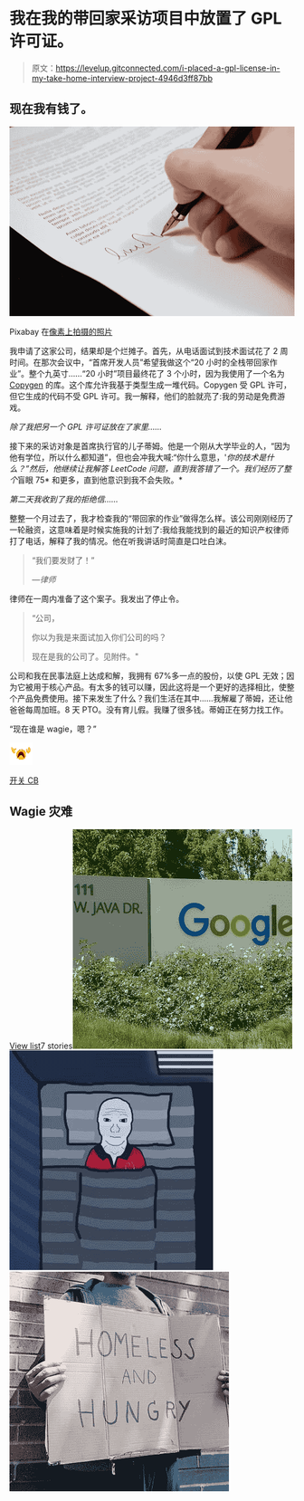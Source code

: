 # 我在我的带回家采访项目中放置了 GPL 许可证。

> 原文：<https://levelup.gitconnected.com/i-placed-a-gpl-license-in-my-take-home-interview-project-4946d3ff87bb>

## 现在我有钱了。

![](img/b8254bdf6ce232b9059463bbe1c3296a.png)

Pixabay 在[像素上拍摄的照片](https://www.pexels.com/photo/sign-pen-business-document-48148/)

我申请了这家公司，结果却是个烂摊子。首先，从电话面试到技术面试花了 2 周时间。在那次会议中，“首席开发人员”希望我做这个“20 小时的全栈带回家作业”。整个九英寸……“20 小时”项目最终花了 3 个小时，因为我使用了一个名为 [Copygen](https://github.com/switchupcb/copygen) 的库。这个库允许我基于类型生成一堆代码。Copygen 受 GPL 许可，但它生成的代码不受 GPL 许可。我一解释，他们的脸就亮了:我的劳动是免费游戏。

*除了我把另一个 GPL 许可证放在了家里……*

接下来的采访对象是首席执行官的儿子蒂姆。他是一个刚从大学毕业的人，“因为他有学位，所以什么都知道”，但也会冲我大喊:“你什么意思，'*你的技术是什么？”然后，他继续让我解答 LeetCode 问题，直到我答错了一个。我们经历了整个*盲眼 75* 和更多，直到他意识到我不会失败。*

*第二天我收到了我的拒绝信……*

整整一个月过去了，我才检查我的“带回家的作业”做得怎么样。该公司刚刚经历了一轮融资，这意味着是时候实施我的计划了:我给我能找到的最近的知识产权律师打了电话，解释了我的情况。他在听我讲话时简直是口吐白沫。

> “我们要发财了！”
> 
> *—律师*

律师在一周内准备了这个案子。我发出了停止令。

> “公司，
> 
> 你以为我是来面试加入你们公司的吗？
> 
> 现在是我的公司了。见附件。"

公司和我在民事法庭上达成和解，我拥有 67%多一点的股份，以使 GPL 无效；因为它被用于核心产品。有太多的钱可以赚，因此这将是一个更好的选择相比，使整个产品免费使用。接下来发生了什么？我们生活在其中……我解雇了蒂姆，还让他爸爸每周加班。8 天 PTO。没有育儿假。我赚了很多钱。蒂姆正在努力找工作。

“现在谁是 wagie，嗯？”

![SwitchUpCB](img/1cad2fef382780a14b36bbcbc9263a1d.png)

[开关 CB](https://switchupcb.medium.com/?source=post_page-----4946d3ff87bb--------------------------------)

## Wagie 灾难

[View list](https://switchupcb.medium.com/list/wagie-woes-878d9af658dc?source=post_page-----4946d3ff87bb--------------------------------)7 stories![](img/4ebc9d9f2cd93fcd8b556f45330e73ca.png)![](img/eb932baa8542ce7dddc37a9fe3a8c29d.png)![](img/c00152c83b4ff4301c1c3d96cdc1de6b.png)